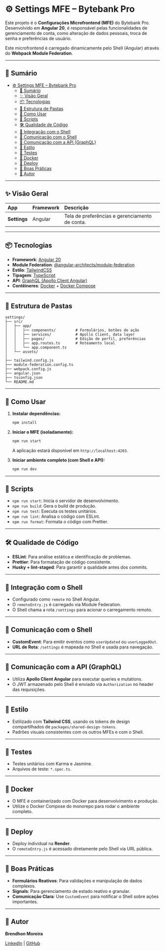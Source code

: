 # ⚙️ Settings MFE – Bytebank Pro

Este projeto é o **Configurações Microfrontend (MFE)** do Bytebank Pro. Desenvolvido em **Angular 20**, é responsável pelas funcionalidades de gerenciamento de conta, como alteração de dados pessoais, troca de senha e preferências de usuário.

Este microfrontend é carregado dinamicamente pelo Shell (Angular) através do **Webpack Module Federation**.

---

## 📝 Sumário

- [⚙️ Settings MFE – Bytebank Pro](#️-settings-mfe--bytebank-pro)
  - [📝 Sumário](#-sumário)
  - [✨ Visão Geral](#-visão-geral)
  - [📦 Tecnologias](#-tecnologias)
  - [📁 Estrutura de Pastas](#-estrutura-de-pastas)
  - [🚀 Como Usar](#-como-usar)
  - [📜 Scripts](#-scripts)
  - [🛠️ Qualidade de Código](#️-qualidade-de-código)
  - [🔗 Integração com o Shell](#-integração-com-o-shell)
  - [🔌 Comunicação com o Shell](#-comunicação-com-o-shell)
  - [📡 Comunicação com a API (GraphQL)](#-comunicação-com-a-api-graphql)
  - [🎨 Estilo](#-estilo)
  - [🧪 Testes](#-testes)
  - [🐳 Docker](#-docker)
  - [🚀 Deploy](#-deploy)
  - [🧰 Boas Práticas](#-boas-práticas)
  - [👥 Autor](#-autor)

---

## ✨ Visão Geral

| App             | Framework | Descrição                                      |
| :-------------- | :-------- | :--------------------------------------------- |
| **Settings**    | Angular   | Tela de preferências e gerenciamento de conta. |

---

## 📦 Tecnologias

- **Framework**: [Angular 20](https://angular.dev/)
- **Module Federation**: [@angular-architects/module-federation](https://github.com/angular-architects/module-federation)
- **Estilo**: [TailwindCSS](https://tailwindcss.com/)
- **Tipagem**: [TypeScript](https://www.typescriptlang.org/)
- **API**: [GraphQL (Apollo Client Angular)](https://www.apollographql.com/docs/angular/)
- **Contêineres**: [Docker](https://www.docker.com/) + [Docker Compose](https://docs.docker.com/compose/)

---

## 📁 Estrutura de Pastas

```
settings/
├── src/
│   ├── app/
│   │   ├── components/         # Formulários, botões de ação
│   │   ├── services/           # Apollo Client, data layer
│   │   ├── pages/              # Edição de perfil, preferências
│   │   ├── app.routes.ts       # Roteamento local
│   │   └── app.component.ts
│   └── assets/
│
├── tailwind.config.js
├── module-federation.config.ts
├── webpack.config.js
├── angular.json
├── tsconfig.json
└── README.md
```

---

## 🚀 Como Usar

1.  **Instalar dependências:**

    ```bash
    npm install
    ```

2.  **Iniciar o MFE (isoladamente):**

    ```bash
    npm run start
    ```

    A aplicação estará disponível em `http://localhost:4203`.

3.  **Iniciar ambiente completo (com Shell e API):**

    ```bash
    npm run dev
    ```

---

## 📜 Scripts

- `npm run start`: Inicia o servidor de desenvolvimento.
- `npm run build`: Gera o build de produção.
- `npm run test`: Executa os testes unitários.
- `npm run lint`: Analisa o código com ESLint.
- `npm run format`: Formata o código com Prettier.

---

## 🛠️ Qualidade de Código

- **ESLint**: Para análise estática e identificação de problemas.
- **Prettier**: Para formatação de código consistente.
- **Husky + lint-staged**: Para garantir a qualidade antes dos commits.

---

## 🔗 Integração com o Shell

- Configurado como `remote` no Shell Angular.
- O `remoteEntry.js` é carregado via Module Federation.
- O Shell chama a rota `/settings` para acionar o carregamento remoto.

---

## 🔌 Comunicação com o Shell

- **CustomEvent**: Para emitir eventos como `userUpdated` ou `userLoggedOut`.
- **URL de Rota**: `/settings` é mapeada no Shell e usada para navegação.

---

## 📡 Comunicação com a API (GraphQL)

- Utiliza **Apollo Client Angular** para executar queries e mutations.
- O JWT armazenado pelo Shell é enviado via `Authorization` no header das requisições.

---

## 🎨 Estilo

- Estilizado com **Tailwind CSS**, usando os tokens de design compartilhados de `packages/shared-design-tokens`.
- Padrões visuais consistentes com os outros MFEs e com o Shell.

---

## 🧪 Testes

- Testes unitários com Karma e Jasmine.
- Arquivos de teste: `*.spec.ts`.

---

## 🐳 Docker

- O MFE é containerizado com Docker para desenvolvimento e produção.
- Utilize o Docker Compose do monorepo para rodar o ambiente completo.

---

## 🚀 Deploy

- Deploy individual na **Render**.
- O `remoteEntry.js` é acessado diretamente pelo Shell via URL pública.

---

## 🧰 Boas Práticas

- **Formulários Reativos**: Para validações e manipulação de dados complexos.
- **Signals**: Para gerenciamento de estado reativo e granular.
- **Comunicação Clara**: Use `CustomEvent` para notificar o Shell sobre ações importantes.

---

## 👥 Autor

**Brendhon Moreira**

[LinkedIn](https://www.linkedin.com/in/brendhon-moreira) | [GitHub](https://github.com/Brendhon)